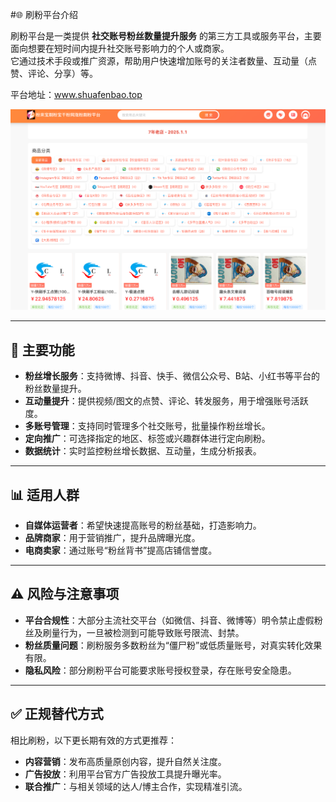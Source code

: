 #🌐 刷粉平台介绍

刷粉平台是一类提供 **社交账号粉丝数量提升服务** 的第三方工具或服务平台，主要面向想要在短时间内提升社交账号影响力的个人或商家。  
它通过技术手段或推广资源，帮助用户快速增加账号的关注者数量、互动量（点赞、评论、分享）等。  

平台地址：www.shuafenbao.top

![](./1.png)

---

## 🔑 主要功能

- **粉丝增长服务**：支持微博、抖音、快手、微信公众号、B站、小红书等平台的粉丝数量提升。  
- **互动量提升**：提供视频/图文的点赞、评论、转发服务，用于增强账号活跃度。  
- **多账号管理**：支持同时管理多个社交账号，批量操作粉丝增长。  
- **定向推广**：可选择指定的地区、标签或兴趣群体进行定向刷粉。  
- **数据统计**：实时监控粉丝增长数据、互动量，生成分析报表。  

---

## 📊 适用人群  
- **自媒体运营者**：希望快速提高账号的粉丝基础，打造影响力。  
- **品牌商家**：用于营销推广，提升品牌曝光度。  
- **电商卖家**：通过账号“粉丝背书”提高店铺信誉度。  

---

## ⚠️ 风险与注意事项  
- **平台合规性**：大部分主流社交平台（如微信、抖音、微博等）明令禁止虚假粉丝及刷量行为，一旦被检测到可能导致账号限流、封禁。  
- **粉丝质量问题**：刷粉服务多数粉丝为“僵尸粉”或低质量账号，对真实转化效果有限。  
- **隐私风险**：部分刷粉平台可能要求账号授权登录，存在账号安全隐患。  

---

## ✅ 正规替代方式

相比刷粉，以下更长期有效的方式更推荐：  
- **内容营销**：发布高质量原创内容，提升自然关注度。  
- **广告投放**：利用平台官方广告投放工具提升曝光率。  
- **联合推广**：与相关领域的达人/博主合作，实现精准引流。  
